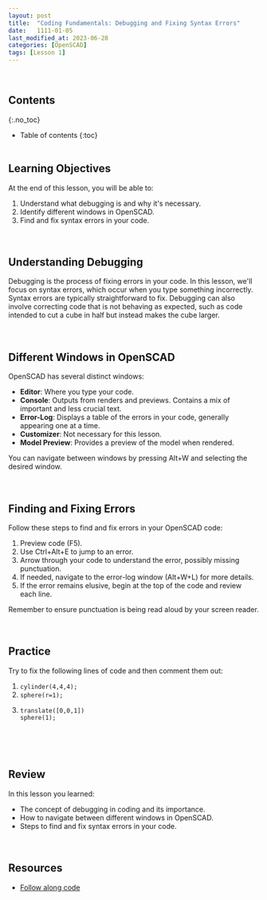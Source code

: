 ```yaml
---
layout: post
title:  "Coding Fundamentals: Debugging and Fixing Syntax Errors"
date:   1111-01-05
last_modified_at: 2023-06-28
categories: [OpenSCAD]
tags: [Lesson 1]
---
```

<br>

## Contents
{:.no_toc}
* Table of contents
{:toc}
<br><br>

## Learning Objectives
At the end of this lesson, you will be able to:
1. Understand what debugging is and why it's necessary.
2. Identify different windows in OpenSCAD.
3. Find and fix syntax errors in your code.
<br><br><br>

## Understanding Debugging
Debugging is the process of fixing errors in your code. In this lesson, we'll focus on syntax errors, which occur when you type something incorrectly. Syntax errors are typically straightforward to fix. Debugging can also involve correcting code that is not behaving as expected, such as code intended to cut a cube in half but instead makes the cube larger.
<br><br><br>

## Different Windows in OpenSCAD
OpenSCAD has several distinct windows:
- **Editor**: Where you type your code.
- **Console**: Outputs from renders and previews. Contains a mix of important and less crucial text.
- **Error-Log**: Displays a table of the errors in your code, generally appearing one at a time.
- **Customizer**: Not necessary for this lesson.
- **Model Preview**: Provides a preview of the model when rendered.

You can navigate between windows by pressing Alt+W and selecting the desired window.
<br><br><br>

## Finding and Fixing Errors
Follow these steps to find and fix errors in your OpenSCAD code:
1. Preview code (F5).
2. Use Ctrl+Alt+E to jump to an error.
3. Arrow through your code to understand the error, possibly missing punctuation.
4. If needed, navigate to the error-log window (Alt+W+L) for more details.
5. If the error remains elusive, begin at the top of the code and review each line. 

Remember to ensure punctuation is being read aloud by your screen reader.
<br><br><br>

## Practice
Try to fix the following lines of code and then comment them out:
1. `cylinder(4,4,4);`
2. `sphere(r=1);`
3. 
   ```
   translate([0,0,1])
   sphere(1);
   ```
<br><br><br>

## Review
In this lesson you learned:
- The concept of debugging in coding and its importance.
- How to navigate between different windows in OpenSCAD.
- Steps to find and fix syntax errors in your code.
<br><br><br>

## Resources
- [Follow along code](https://raw.githubusercontent.com/funkonaut/openSCAD_lessons/main/Lessons/Lesson%202/2_2_bool_diff_student.scad)
<br><br><br>
